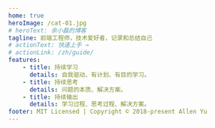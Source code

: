 ```yaml
---
home: true
heroImage: /cat-01.jpg
# heroText: 余小磊的博客
tagline: 前端工程师，技术爱好者，记录和总结自己
# actionText: 快速上手 →
# actionLink: /zh/guide/
features:
    - title: 持续学习
      details: 自我驱动、有计划、有目的学习。
    - title: 持续思考
      details: 问题的本质、解决方案。
    - title: 持续输出
      details: 学习过程、思考过程、解决方案。
footer: MIT Licensed | Copyright © 2018-present Allen Yu
---
```

